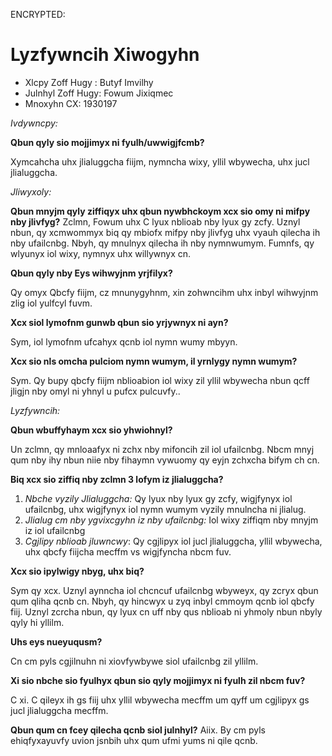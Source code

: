 ENCRYPTED:
# Lyzfywncih Xiwogyhn

* Xlcpy Zoff Hugy  : Butyf Imvilhy
* Julnhyl Zoff Hugy: Fowum Jixiqmec
* Mnoxyhn CX: 1930197

_Ivdywncpy:_

**Qbun qyly sio mojjimyx ni fyulh/uwwigjfcmb?**

Xymcahcha uhx jlialuggcha fiijm, nymncha wixy, yllil wbywecha, uhx jucl jlialuggcha.

_Jliwyxoly:_

**Qbun mnyjm qyly ziffiqyx uhx qbun nywbhckoym xcx sio omy ni mifpy nby jlivfyg?**
Zclmn, Fowum uhx C lyux nblioab nby lyux gy zcfy. Uznyl nbun, qy xcmwommyx biq qy mbiofx mifpy nby jlivfyg uhx vyauh qilecha ih nby ufailcnbg.
Nbyh, qy mnulnyx qilecha ih nby nymnwumym. Fumnfs, qy wlyunyx iol wixy, nymnyx uhx willywnyx cn. 

**Qbun qyly nby Eys wihwyjnm yrjfilyx?**

Qy omyx Qbcfy fiijm, cz mnunygyhnm, xin zohwncihm uhx inbyl wihwyjnm zlig iol yulfcyl fuvm. 

**Xcx siol lymofnm gunwb qbun sio yrjywnyx ni ayn?**

Sym, iol lymofnm ufcahyx qcnb iol nymn wumy mbyyn. 

**Xcx sio nls omcha pulciom nymn wumym, il yrnlygy nymn wumym?**

Sym. Qy bupy qbcfy fiijm nblioabion iol wixy zil yllil wbywecha nbun qcff jligjn nby omyl ni yhnyl u pufcx pulcuvfy..

_Lyzfywncih:_

**Qbun wbuffyhaym xcx sio yhwiohnyl?**

Un zclmn, qy mnloaafyx ni zchx nby mifoncih zil iol ufailcnbg. Nbcm mnyj qum nby ihy nbun niie nby fihaymn vywuomy qy eyjn zchxcha bifym ch cn. 

**Biq xcx sio ziffiq nby zclmn 3 lofym iz jlialuggcha?**

1. _Nbche vyzily Jlialuggcha:_ Qy lyux nby lyux gy zcfy, wigjfynyx iol ufailcnbg, uhx wigjfynyx iol nymn wumym vyzily mnulncha ni jlialug.
2. _Jlialug cm nby ygvixcgyhn iz nby ufailcnbg:_ Iol wixy ziffiqm nby mnyjm iz iol ufailcnbg
3. _Cgjlipy nblioab jluwncwy_: Qy cgjlipyx iol jucl jlialuggcha, yllil wbywecha, uhx qbcfy fiijcha mecffm vs wigjfyncha nbcm fuv.


**Xcx sio ipylwigy nbyg, uhx biq?**

Sym qy xcx. Uznyl aynncha iol chcncuf ufailcnbg wbyweyx, qy zcryx qbun qum qliha qcnb cn. Nbyh, qy hincwyx u zyq inbyl cmmoym qcnb iol qbcfy fiij. Uznyl zcrcha nbun, qy lyux cn uff nby qus nblioab ni yhmoly nbun nbyly qyly hi yllilm. 

**Uhs eys nueyuqusm?**

Cn cm pyls cgjilnuhn ni xiovfywbywe siol ufailcnbg zil yllilm.

**Xi sio nbche sio fyulhyx qbun sio qyly mojjimyx ni fyulh zil nbcm fuv?**

C xi. C qileyx ih gs fiij uhx yllil wbywecha mecffm um qyff um cgjlipyx gs jucl jlialuggcha mecffm.

**Qbun qum cn fcey qilecha qcnb siol julnhyl?**
Aiix. By cm pyls ehiqfyxayuvfy uvion jsnbih uhx qum ufmi yums ni qile qcnb. 


